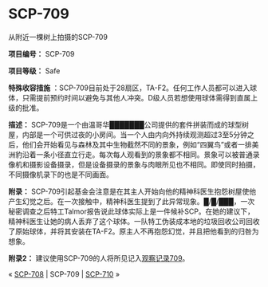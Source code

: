 # SCP-709
                        




从附近一棵树上拍摄的SCP-709



**项目编号：** SCP-709

**项目等级：** Safe

**特殊收容措施** ：SCP-709目前处于28扇区，TA-F2。任何工作人员都可以进入球体，只需提前预约时间以避免与其他人冲突。D级人员若想使用球体需得到直属上级的批准。

**描述：** SCP-709是一个由温哥华███████公司提供的套件拼装而成的球型树屋，内部是一个可供过夜的小房间。当一个人由内向外持续观测超过3至5分钟之后，他们会开始看见与森林及其中生物截然不同的景象，例如“四翼鸟”或者一排美洲豹沿着一条小径直立行走。每次每人观看到的景象都不相同。景象可以被普通录像机和摄影设备摄录，但是设备摄录的景象与肉眼所见也不相同。即使同时拍摄，不同摄像机录下的也是不同画面。

**附录：** SCP-709引起基金会注意是在其主人开始向他的精神科医生抱怨树屋使他产生幻觉之后。在一次接触中，精神科医生提到了此异常现象。█/█/███，一次秘密调查之后特工Talmor报告说此球体实际上是一件候补SCP。在她的建议下，精神科医生让她的病人丢弃了这个球体。一队特工伪装成本地的垃圾回收公司回收了原始球体，并将其安装在TA-F2。原主人不再抱怨幻觉，并且把他看到的归咎为想象。

**附录2：** 建议使用SCP-709的人将所见记入[观察记录709](/observation-log-709)。



« [SCP-708](/scp-708) | SCP-709 | [SCP-710](/scp-710) »





                    